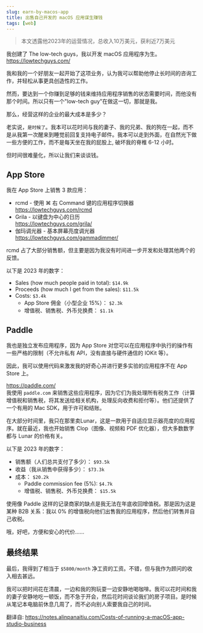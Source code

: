 ```yaml
---
slug: earn-by-macos-app
title: 出售自己开发的 macOS 应用谋生赚钱
tags: [web]
---
```


> 本文透露他2023年的运营情况，总收入10万美元，获利近7万美元

我创建了 The low-tech guys，我以开发 macOS 应用程序为生。
https://lowtechguys.com/

我和我的一个好朋友一起开始了这项业务，认为我可以帮助他停止长时间的咨询工作，并轻松从事更具创造性的工作。

然而，要达到一个你赚到足够的钱来维持应用程序销售的状态需要时间，而他没有那个时间。所以只有一个"low-tech guy"在做这一切，那就是我。

那么，经营这样的企业的最大成本是多少？

老实说，`是时候了`。我本可以花时间与我的妻子、我的兄弟、我的狗在一起，而不是从我第一次醒来到睡觉前回复支持电子邮件。我本可以走到外面，在自然光下做一些方便的工作，而不是每天坐在我的屁股上, 破坏我的脊椎 6-12 小时。

但时间很难量化，所以让我们来谈谈钱。

## App Store
我在 App Store 上销售 3 款应用：
* rcmd - 使用 ⌘ 右 Command 键的应用程序切换器  
  https://lowtechguys.com/rcmd
* Grila - 以键盘为中心的日历  
  https://lowtechguys.com/grila/
* 伽玛调光器 - 基本屏幕亮度调光器  
  https://lowtechguys.com/gammadimmer/

rcmd 占了大部分销售额，但主要是因为我没有时间进一步开发和处理其他两个的反馈。

以下是 2023 年的数字：
* Sales (how much people paid in total): `$14.9k`
* Proceeds (how much I get from the sales): `$11.5k`
* Costs: `$3.4k`
    * App Store 佣金（小型企业 15%）： `$2.3k`
    * 增值税、销售税、外币兑换费： `$1.1k`

## Paddle
我也是独立发布应用程序，因为 App Store 对您可以在应用程序中执行的操作有一些严格的限制（不允许私有 API，没有直接与硬件通信的 IOKit 等）。

因此，我可以使用代码来激发我的好奇心并进行更多实验的应用程序不在 App Store 上。

https://paddle.com/  
我使用 `paddle.com` 来销售这些应用程序，因为它们为我处理所有税务工作（计算增值税和销售税，将其发送给相关机构，处理反向收费和拒付等）。他们还提供了一个有用的 Mac SDK，用于许可和结账。

在大部分时间里，我只在那里卖Lunar，这是一款用于自适应显示器亮度的应用程序。就在最近，我也开始销售 Clop（图像、视频和 PDF 优化器），但大多数数字都与 Lunar 的价格有关。

以下是 2023 年的数字：
* 销售额（人们总共支付了多少）： `$93.5k`
* 收益（我从销售中获得多少）： `$73.3k`
* 成本： `$20.2k`
    * Paddle commission fee (5%): `$4.7k`
    * 增值税、销售税、外币兑换费： `$15.5k`

使用像 Paddle 这样的记录商家的缺点是我无法在年底收回增值税。那是因为这是某种 B2B 关系：我以 0% 的增值税向他们出售我的应用程序，然后他们转售并自己收税。

哦，好吧，方便和安心的代价......

## 最终结果
最后，我得到了相当于 `$5800/month` 净工资的工资。不错，但与我作为顾问的收入相去甚远。

我可以把时间花在清晨，一边和我的狗玩耍一边安静地喝咖啡。我可以花时间和我的妻子安静地吃一顿饭，而不急于开会，然后花时间谈论我们的房子项目。是时候从笔记本电脑前休息几周了，而不必向别人索要我自己的时间。

翻译自:
https://notes.alinpanaitiu.com/Costs-of-running-a-macOS-app-studio-business
